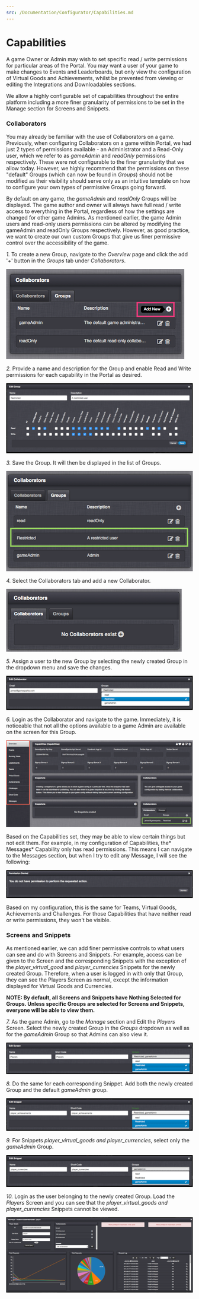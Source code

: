 ```yaml
---
src: /Documentation/Configurator/Capabilities.md
---
```


# Capabilities

A game Owner or Admin may wish to set specific read / write permissions for particular areas of the Portal. You may want a user of your game to make changes to Events and Leaderboards, but only view the configuration of Virtual Goods and Achievements, whilst be prevented from viewing or editing the Integrations and Downloadables sections.  

We allow a highly configurable set of capabilities throughout the entire platform including a more finer granularity of permissions to be set in the Manage section for Screens and Snippets.

### Collaborators

You may already be familiar with the use of Collaborators on a game. Previously, when configuring Collaborators on a game within Portal, we had just 2 types of permissions available - an Administrator and a Read-Only user, which we refer to as *gameAdmin* and *readOnly* permissions respectively. These were not configurable to the finer granularity that we allow today. However, we highly recommend that the permissions on these "default" Groups (which can now be found in *Groups*) should not be modified as their visibility should serve only as an intuitive template on how to configure your own types of permissive Groups going forward.

By default on any game, the *gameAdmin* and *readOnly* Groups will be displayed. The game author and owner will always have full read / write access to everything in the Portal, regardless of how the settings are changed for other game Admins. As mentioned earlier, the game Admin users and read-only users permissions can be altered by modifying the gameAdmin and readOnly Groups respectively. However, as good practice, we want to create our own custom Groups that give us finer permissive control over the accessibility of the game.

*1.* To create a new Group, navigate to the *Overview* page and click the add '*+*' button in the *Groups* tab under *Collaborators*.

![](img/Capabilities/1.png)

*2.* Provide a name and description for the Group and enable Read and Write permissions for each capability in the Portal as desired.

![](img/Capabilities/2.png)

*3.* Save the Group. It will then be displayed in the list of Groups.

![](img/Capabilities/3.png)

*4.* Select the Collaborators tab and add a new Collaborator.

![](img/Capabilities/4.png)

*5.* Assign a user to the new Group by selecting the newly created Group in the dropdown menu and save the changes.

![](img/Capabilities/5.png)

*6.* Login as the Collaborator and navigate to the game. Immediately, it is noticeable that not all the options available to a game Admin are available on the screen for this Group.

![](img/Capabilities/6.png)

Based on the Capabilities set, they may be able to view certain things but not edit them. For example, in my configuration of Capabilities, the* Messages* Capability only has read permissions. This means I can navigate to the Messages section, but when I try to edit any Message, I will see the following:

![](img/Capabilities/7.png)

Based on my configuration, this is the same for Teams, Virtual Goods, Achievements and Challenges. For those Capabilities that have neither read or write permissions, they won't be visible.

### Screens and Snippets

As mentioned earlier, we can add finer permissive controls to what users can see and do with Screens and Snippets. For example, access can be given to the Screen and the corresponding Snippets with the exception of the *player_virtual_good* and *player_currencies* Snippets for the newly created Group. Therefore, when a user is logged in with only that Group, they can see the Players Screen as normal, except the information displayed for Virtual Goods and Currencies.

**NOTE: By default, all Screens and Snippets have Nothing Selected for Groups. Unless specific Groups are selected for Screens and Snippets, everyone will be able to view them.**

*7.* As the game Admin, go to the *Manage* section and Edit the *Players* Screen. Select the newly created Group in the *Groups* dropdown as well as for the *gameAdmin* Group so that Admins can also view it.

![](img/Capabilities/8.png)

*8.* Do the same for each corresponding Snippet. Add both the newly created Group and the default *gameAdmin* group.

![](img/Capabilities/9.png)

*9.* For Snippets *player_virtual_goods* *and* *player_currencies*, select only the *gameAdmin* Group.

![](img/Capabilities/10.png)

*10.* Login as the user belonging to the newly created Group. Load the *Players* Screen and you can see that the *player_virtual_goods and player_currencies* Snippets cannot be viewed.

![](img/Capabilities/11.png)
